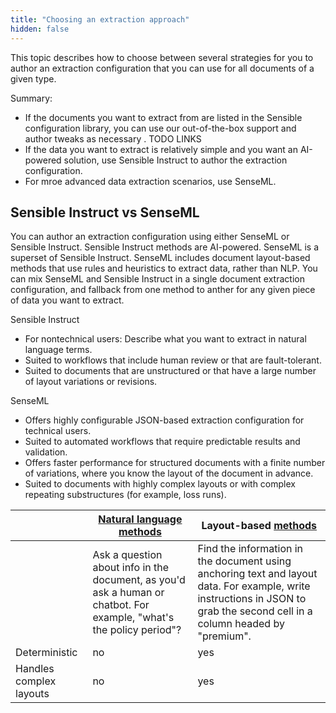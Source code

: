 ```yaml
---
title: "Choosing an extraction approach"
hidden: false
---
```


This topic describes how to choose between several strategies for you to author an extraction configuration that you can use for all documents of a given type. 

Summary:

- If the documents you want to extract from are listed in the Sensible configuration library, you can use our out-of-the-box support and author tweaks as necessary . TODO LINKS
- If the data you want to extract is relatively simple and you want an AI-powered solution, use Sensible Instruct to author the extraction configuration.
- For mroe advanced data extraction scenarios, use SenseML.



Sensible Instruct vs SenseML
---


You can author an extraction configuration using either SenseML or Sensible Instruct. Sensible Instruct methods are AI-powered. SenseML is a superset of Sensible Instruct. SenseML includes document layout-based methods that use rules and heuristics to extract data, rather than NLP.  You can mix SenseML and Sensible Instruct in a single document extraction configuration, and fallback from one method to anther for any given piece of data you want to extract.

Sensible Instruct

- For nontechnical users: Describe what you want to extract in natural language terms.
- Suited to workflows that include human review or that are fault-tolerant.
- Suited to documents that are unstructured or that have a large number of layout variations or revisions.

SenseML

-  Offers highly configurable JSON-based extraction configuration for technical users.
-  Suited to automated workflows that require predictable results and validation.
-  Offers faster performance for  structured documents with a finite number of variations, where you know the layout of the document in advance.
-  Suited to documents with highly complex layouts or with complex repeating substructures (for example, loss runs).



|                         | [Natural language methods](doc:natural-language-methods)     | Layout-based [methods](doc:methods)                          |
| ----------------------- | ------------------------------------------------------------ | ------------------------------------------------------------ |
|                         | Ask a question about info in the document, as you'd ask a human or chatbot. For example, "what's the policy period"? | Find the information in the document using anchoring text and layout data. For example, write instructions in JSON to grab the second cell in a column headed by "premium". |
| Deterministic           | no                                                           | yes                                                          |
| Handles complex layouts | no                                                           | yes                                                          |



